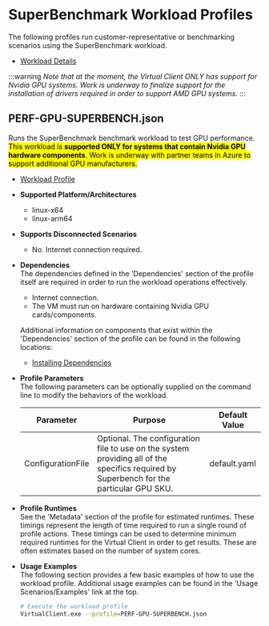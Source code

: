 # SuperBenchmark Workload Profiles
The following profiles run customer-representative or benchmarking scenarios using the SuperBenchmark workload.

* [Workload Details](./superbenchmark.md)  

:::warning
*Note that at the moment, the Virtual Client ONLY has support for Nvidia GPU systems. Work is underway to finalize support for the installation of drivers required in order to support AMD GPU systems.*
:::

## PERF-GPU-SUPERBENCH.json
Runs the SuperBenchmark benchmark workload to test GPU performance. <mark>This workload is <b>supported ONLY for systems that contain Nvidia GPU
hardware components</b>. Work is underway with partner teams in Azure to support additional GPU manufacturers.</mark>

* [Workload Profile](https://github.com/microsoft/VirtualClient/blob/main/src/VirtualClient/VirtualClient.Main/profiles/PERF-GPU-SUPERBENCH.json) 

* **Supported Platform/Architectures**
  * linux-x64
  * linux-arm64 

* **Supports Disconnected Scenarios**  
  * No. Internet connection required.

* **Dependencies**  
  The dependencies defined in the 'Dependencies' section of the profile itself are required in order to run the workload operations effectively.
  * Internet connection.
  * The VM must run on hardware containing Nvidia GPU cards/components.

  Additional information on components that exist within the 'Dependencies' section of the profile can be found in the following locations:
  * [Installing Dependencies](https://microsoft.github.io/VirtualClient/docs/category/dependencies/)

* **Profile Parameters**  
  The following parameters can be optionally supplied on the command line to modify the behaviors of the workload.

  | Parameter             | Purpose | Default Value |
  |-----------------------|---------|---------------|
  | ConfigurationFile     | Optional. The configuration file to use on the system providing all of the specifics required by Superbench for the particular GPU SKU. | default.yaml  |

* **Profile Runtimes**  
  See the 'Metadata' section of the profile for estimated runtimes. These timings represent the length of time required to run a single round of profile 
  actions. These timings can be used to determine minimum required runtimes for the Virtual Client in order to get results. These are often estimates based on the
  number of system cores. 

* **Usage Examples**  
  The following section provides a few basic examples of how to use the workload profile. Additional usage examples can be found in the
  'Usage Scenarios/Examples' link at the top.

  ``` bash
  # Execute the workload profile
  VirtualClient.exe --profile=PERF-GPU-SUPERBENCH.json
  ```